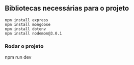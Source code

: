 ## Bibliotecas necessárias para o projeto

```
npm install express 
npm install mongoose 
npm install dotenv 
npm install nodemon@3.0.1
```
### Rodar o projeto 

npm run dev
